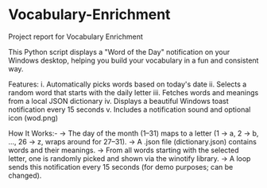 # Vocabulary-Enrichment
Project report for Vocabulary Enrichment

This Python script displays a "Word of the Day" notification on your Windows desktop, helping you build your vocabulary in a fun and consistent way.

Features:
i. Automatically picks words based on today's date
ii. Selects a random word that starts with the daily letter
iii. Fetches words and meanings from a local JSON dictionary
iv. Displays a beautiful Windows toast notification every 15 seconds
v. Includes a notification sound and optional icon (wod.png)

 How It Works:-
-> The day of the month (1–31) maps to a letter (1 → a, 2 → b, ..., 26 → z, wraps around for 27–31).
-> A .json file (dictionary.json) contains words and their meanings.
-> From all words starting with the selected letter, one is randomly picked and shown via the winotify library.
-> A loop sends this notification every 15 seconds (for demo purposes; can be changed).
